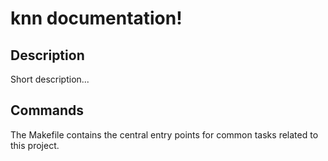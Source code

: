 # knn documentation!

## Description

Short description...

## Commands

The Makefile contains the central entry points for common tasks related to this project.

